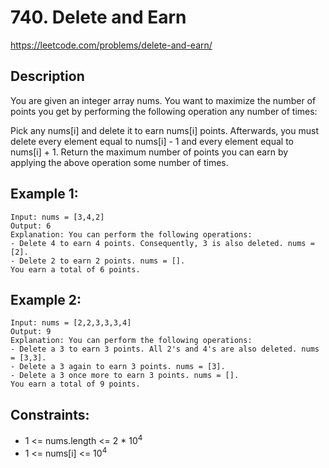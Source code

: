 # 740. Delete and Earn

https://leetcode.com/problems/delete-and-earn/

## Description

You are given an integer array nums. You want to maximize the number of points you get by performing the following operation any number of times:

Pick any nums[i] and delete it to earn nums[i] points. Afterwards, you must delete every element equal to nums[i] - 1 and every element equal to nums[i] + 1.
Return the maximum number of points you can earn by applying the above operation some number of times.


## Example 1:

    Input: nums = [3,4,2]
    Output: 6
    Explanation: You can perform the following operations:
    - Delete 4 to earn 4 points. Consequently, 3 is also deleted. nums = [2].
    - Delete 2 to earn 2 points. nums = [].
    You earn a total of 6 points.


## Example 2:

    Input: nums = [2,2,3,3,3,4]
    Output: 9
    Explanation: You can perform the following operations:
    - Delete a 3 to earn 3 points. All 2's and 4's are also deleted. nums = [3,3].
    - Delete a 3 again to earn 3 points. nums = [3].
    - Delete a 3 once more to earn 3 points. nums = [].
    You earn a total of 9 points.


## Constraints:

- 1 <= nums.length <= 2 * 10<sup>4</sup>
- 1 <= nums[i] <= 10<sup>4</sup>